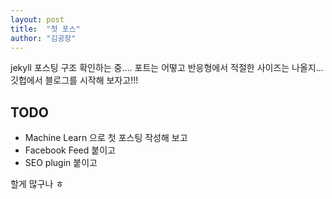 ```yaml
---
layout: post
title:  "첫 포스"
author: "김공장"
---
```


jekyll 포스팅 구조 확인하는 중.... 포트는 어떻고 반응형에서 적절한 사이즈는 나올지... 깃헙에서 블로그를 시작해 보자고!!!

## TODO
- Machine Learn 으로 첫 포스팅 작성해 보고
- Facebook Feed 붙이고
- SEO plugin 붙이고

할게 많구나 ㅎ
